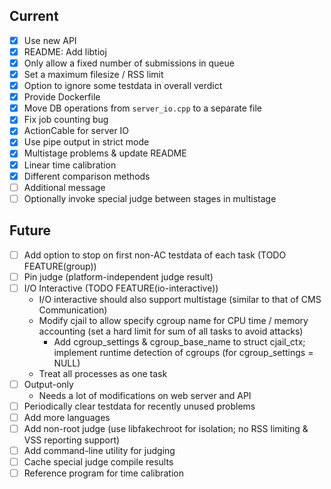 ## Current

- [x] Use new API
- [x] README: Add libtioj
- [x] Only allow a fixed number of submissions in queue
- [x] Set a maximum filesize / RSS limit
- [x] Option to ignore some testdata in overall verdict
- [x] Provide Dockerfile
- [x] Move DB operations from `server_io.cpp` to a separate file
- [x] Fix job counting bug
- [x] ActionCable for server IO
- [x] Use pipe output in strict mode
- [x] Multistage problems & update README
- [x] Linear time calibration
- [x] Different comparison methods
- [ ] Additional message
- [ ] Optionally invoke special judge between stages in multistage

## Future

- [ ] Add option to stop on first non-AC testdata of each task (TODO FEATURE(group))
- [ ] Pin judge (platform-independent judge result)
- [ ] I/O Interactive (TODO FEATURE(io-interactive))
    - I/O interactive should also support multistage (similar to that of CMS Communication)
    - Modify cjail to allow specify cgroup name for CPU time / memory accounting (set a hard limit for sum of all tasks to avoid attacks)
        - Add cgroup_settings & cgroup_base_name to struct cjail_ctx; implement runtime detection of cgroups (for cgroup_settings = NULL)
    - Treat all processes as one task
- [ ] Output-only
    - Needs a lot of modifications on web server and API
- [ ] Periodically clear testdata for recently unused problems
- [ ] Add more languages
- [ ] Add non-root judge (use libfakechroot for isolation; no RSS limiting & VSS reporting support)
- [ ] Add command-line utility for judging
- [ ] Cache special judge compile results
- [ ] Reference program for time calibration

